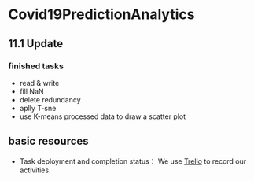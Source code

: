 # Covid19PredictionAnalytics
## 11.1 Update
### finished tasks
- read & write
- fill NaN
- delete redundancy
- aplly T-sne
- use K-means processed data to draw a scatter plot
## basic resources
- Task deployment and completion status： We use <a href="https://trello.com/b/Rd85BQBh/covid19predictionsystem" target="_top">Trello</a> to record our activities.
